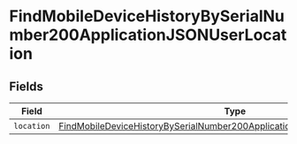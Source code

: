 # FindMobileDeviceHistoryBySerialNumber200ApplicationJSONUserLocation


## Fields

| Field                                                                                                                                                                                 | Type                                                                                                                                                                                  | Required                                                                                                                                                                              | Description                                                                                                                                                                           |
| ------------------------------------------------------------------------------------------------------------------------------------------------------------------------------------- | ------------------------------------------------------------------------------------------------------------------------------------------------------------------------------------- | ------------------------------------------------------------------------------------------------------------------------------------------------------------------------------------- | ------------------------------------------------------------------------------------------------------------------------------------------------------------------------------------- |
| `location`                                                                                                                                                                            | [FindMobileDeviceHistoryBySerialNumber200ApplicationJSONUserLocationLocation](../../models/operations/findmobiledevicehistorybyserialnumber200applicationjsonuserlocationlocation.md) | :heavy_minus_sign:                                                                                                                                                                    | N/A                                                                                                                                                                                   |